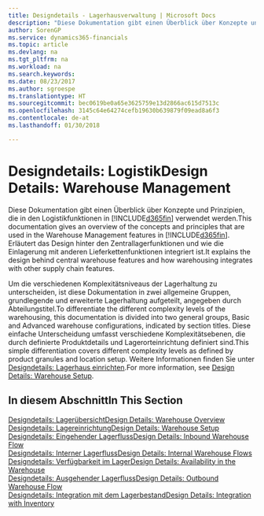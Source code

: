 ```yaml
---
title: Designdetails - Lagerhausverwaltung | Microsoft Docs
description: "Diese Dokumentation gibt einen Überblick über Konzepte und Prinzipien, die in den Logistikfunktionen in Finance and Operations, Business edition verwendet werden."
author: SorenGP
ms.service: dynamics365-financials
ms.topic: article
ms.devlang: na
ms.tgt_pltfrm: na
ms.workload: na
ms.search.keywords: 
ms.date: 08/23/2017
ms.author: sgroespe
ms.translationtype: HT
ms.sourcegitcommit: bec0619be0a65e3625759e13d2866ac615d7513c
ms.openlocfilehash: 3145c64e64274cefb19630b639879f09ead8a6f3
ms.contentlocale: de-at
ms.lasthandoff: 01/30/2018

---
```

# <a name="design-details-warehouse-management"></a><span data-ttu-id="61ecc-103">Designdetails: Logistik</span><span class="sxs-lookup"><span data-stu-id="61ecc-103">Design Details: Warehouse Management</span></span>
<span data-ttu-id="61ecc-104">Diese Dokumentation gibt einen Überblick über Konzepte und Prinzipien, die in den Logistikfunktionen in [!INCLUDE[d365fin](includes/d365fin_md.md)] verwendet werden.</span><span class="sxs-lookup"><span data-stu-id="61ecc-104">This documentation gives an overview of the concepts and principles that are used in the Warehouse Management features in [!INCLUDE[d365fin](includes/d365fin_md.md)].</span></span> <span data-ttu-id="61ecc-105">Erläutert das Design hinter den Zentrallagerfunktionen und wie die Einlagerung mit anderen Lieferkettenfunktionen integriert ist.</span><span class="sxs-lookup"><span data-stu-id="61ecc-105">It explains the design behind central warehouse features and how warehousing integrates with other supply chain features.</span></span>  

<span data-ttu-id="61ecc-106">Um die verschiedenen Komplexitätsniveaus der Lagerhaltung zu unterscheiden, ist diese Dokumentation in zwei allgemeine Gruppen, grundlegende und erweiterte Lagerhaltung aufgeteilt, angegeben durch Abteilungstitel.</span><span class="sxs-lookup"><span data-stu-id="61ecc-106">To differentiate the different complexity levels of the warehousing, this documentation is divided into two general groups, Basic and Advanced warehouse configurations, indicated by section titles.</span></span> <span data-ttu-id="61ecc-107">Diese einfache Unterscheidung umfasst verschiedene Komplexitätsebenen, die durch definierte Produktdetails und Lagerorteinrichtung definiert sind.</span><span class="sxs-lookup"><span data-stu-id="61ecc-107">This simple differentiation covers different complexity levels as defined by product granules and location setup.</span></span> <span data-ttu-id="61ecc-108">Weitere Informationen finden Sie unter [Designdetails: Lagerhaus einrichten](design-details-warehouse-setup.md).</span><span class="sxs-lookup"><span data-stu-id="61ecc-108">For more information, see [Design Details: Warehouse Setup](design-details-warehouse-setup.md).</span></span>  

## <a name="in-this-section"></a><span data-ttu-id="61ecc-109">In diesem Abschnitt</span><span class="sxs-lookup"><span data-stu-id="61ecc-109">In This Section</span></span>  
[<span data-ttu-id="61ecc-110">Designdetails: Lagerübersicht</span><span class="sxs-lookup"><span data-stu-id="61ecc-110">Design Details: Warehouse Overview</span></span>](design-details-warehouse-overview.md)  
[<span data-ttu-id="61ecc-111">Designdetails: Lagereinrichtung</span><span class="sxs-lookup"><span data-stu-id="61ecc-111">Design Details: Warehouse Setup</span></span>](design-details-warehouse-setup.md)  
[<span data-ttu-id="61ecc-112">Designdetails: Eingehender Lagerfluss</span><span class="sxs-lookup"><span data-stu-id="61ecc-112">Design Details: Inbound Warehouse Flow</span></span>](design-details-inbound-warehouse-flow.md)  
[<span data-ttu-id="61ecc-113">Designdetails: Interner Lagerfluss</span><span class="sxs-lookup"><span data-stu-id="61ecc-113">Design Details: Internal Warehouse Flows</span></span>](design-details-internal-warehouse-flows.md)  
[<span data-ttu-id="61ecc-114">Designdetails: Verfügbarkeit im Lager</span><span class="sxs-lookup"><span data-stu-id="61ecc-114">Design Details: Availability in the Warehouse</span></span>](design-details-availability-in-the-warehouse.md)  
[<span data-ttu-id="61ecc-115">Designdetails: Ausgehender Lagerfluss</span><span class="sxs-lookup"><span data-stu-id="61ecc-115">Design Details: Outbound Warehouse Flow</span></span>](design-details-outbound-warehouse-flow.md)  
[<span data-ttu-id="61ecc-116">Designdetails: Integration mit dem Lagerbestand</span><span class="sxs-lookup"><span data-stu-id="61ecc-116">Design Details: Integration with Inventory</span></span>](design-details-integration-with-inventory.md)

